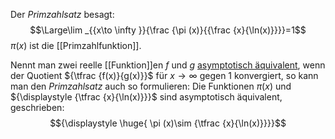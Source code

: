 
Der *Primzahlsatz* besagt:
$$\Large\lim _{{x\to \infty }}{\frac  {\pi (x)}{{\frac  {x}{\ln(x)}}}}=1$$
$\pi(x)$ ist die [[Primzahlfunktion]].

Nennt man zwei reelle [[Funktion]]en $f$ und $g$ [asymptotisch äquivalent](https://de.wikipedia.org/wiki/Asymptotische_Analyse "Asymptotische Analyse"), wenn der Quotient ${\tfrac {f(x)}{g(x)}}$ für $x\to\infty$ gegen 1 konvergiert, so kann man den *Primzahlsatz* auch so formulieren: 
Die Funktionen $π ( x )$ und ${\displaystyle {\tfrac {x}{\ln(x)}}}$ sind asymptotisch äquivalent, geschrieben:$${\displaystyle \huge{ \pi (x)\sim {\tfrac {x}{\ln(x)}}}}$$

